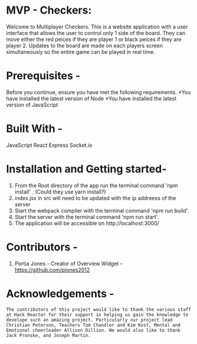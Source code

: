 # MVP - Checkers:

Welcome to Multiplayer Checkers. This is a website application with a user interface that allows the user to control only 1 side of the board. They can move either the red peices if they are player 1 or black peices if they are player 2. Updates to the board are made on each players screen simultaneously so the entire game can be played in real time.

# Prerequisites -
Before you continue, ensure you have met the following requirements.
*You have installed the latest version of Node
*You have installed the latest version of JavaScript

# Built With -
JavaScript
React
Express
Socket.io

# Installation and Getting started-
1) From the Root directory of the app run the terminal command 'npm install' .  (Could they use yarn install?)
2) index.jsx in src will need to be updated with the ip addreess of the server
2) Start the webpack compiler with the terminal command 'npm run build'.
3) Start the server with the terminal command 'npm run start'.
4) The application will be accessible on http://localhost:3000/


# Contributors -
1) Portia Jones - Creator of Overview Widget - https://github.com/pjones2012


# Acknowledgements -
    The contributors of this project would like to thank the various staff at Hack Reactor for their support in helping us gain the knowledge to develope such an amazing project. Particularly our project lead Christian Peterson, Teachers Tom Chandler and Kim Kost, Mental and Emotional cheerleader Allison Dillion. We would also like to thank Jack Pronske, and Joseph Martin.